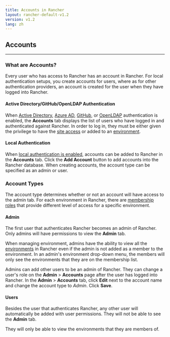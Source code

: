 ```yaml
---
title: Accounts in Rancher
layout: rancher-default-v1.2
version: v1.2
lang: zh
---
```


## Accounts
---

### What are Accounts?

Every user who has access to Rancher has an account in Rancher. For local authentication setups, you create accounts for users, where as for other authentication providers, an account is created for the user when they have logged into Rancher.

#### Active Directory/GitHub/OpenLDAP Authentication

When [Active Directory]({{site.baseurl}}/rancher/{{page.version}}/{{page.lang}}/configuration/access-control/#active-directory), [Azure AD]({{site.baseurl}}/rancher/{{page.version}}/{{page.lang}}/configuration/access-control/#azure-ad), [GitHub]({{site.baseurl}}/rancher/{{page.version}}/{{page.lang}}/configuration/access-control/#github), or [OpenLDAP]({{site.baseurl}}/rancher/{{page.version}}/{{page.lang}}/configuration/access-control/#openldap) authentication is enabled, the **Accounts** tab displays the list of users who have logged in and authenticated against Rancher. In order to log in, they must be either given the privilege to have the [site access]({{site.baseurl}}/rancher/{{page.version}}/{{page.lang}}/configuration/access-control/#site-access) or added to an [environment]({{site.baseurl}}/rancher/{{page.version}}/{{page.lang}}/environments/).

#### Local Authentication

When [local authentication is enabled]({{site.baseurl}}/rancher/{{page.version}}/{{page.lang}}/configuration/access-control/#local-authentication), accounts can be added to Rancher in the **Accounts** tab. Click the **Add Account** button to add accounts into the Rancher database. When creating accounts, the account type can be specified as an admin or user.

### Account Types

The account type determines whether or not an account will have access to the admin tab. For each environment in Rancher, there are [membership roles]({{site.baseurl}}/rancher/{{page.version}}/{{page.lang}}/environments/#membership-roles) that provide different level of access for a specific environment.

#### Admin

The first user that authenticates Rancher becomes an admin of Rancher. Only admins will have permissions to view the **Admin** tab.

When managing environment, admins have the ability to view all the [environments]({{site.baseurl}}/rancher/{{page.version}}/{{page.lang}}/environments/) in Rancher even if the admin is not added as a member to the environment. In an admin's environment drop-down menu, the members will only see the environments that they are on the membership list.

Admins can add other users to be an admin of Rancher. They can change a user's role on the **Admin** > **Accounts** page after the user has logged into Rancher. In the **Admin** > **Accounts** tab, click  **Edit** next to the account name and change the account type to _Admin_. Click **Save**.

#### Users

Besides the user that authenticates Rancher, any other user will automatically be added with user permissions. They will not be able to see the **Admin** tab.

They will only be able to view the environments that they are members of.
